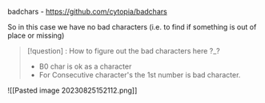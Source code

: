 badchars - https://github.com/cytopia/badchars

So in this case we have no bad characters (i.e. to find if something is out of place or missing)


>[!question] : How to figure out the bad characters here ?_?
>- B0 char is ok as a character
>- For Consecutive character's the 1st number is bad character.

![[Pasted image 20230825152112.png]]

